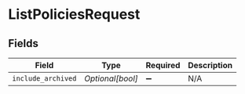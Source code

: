 # ListPoliciesRequest


## Fields

| Field              | Type               | Required           | Description        |
| ------------------ | ------------------ | ------------------ | ------------------ |
| `include_archived` | *Optional[bool]*   | :heavy_minus_sign: | N/A                |